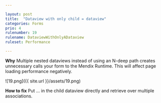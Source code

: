 ```yaml
---

layout: post
title:  "Dataview with only child = dataview"
categories: Forms
prio: 4
rulenumber: 19
rulename: DataviewWithOnlyADataview
ruleset: Performance

---
```


**Why**
Multiple nested dataviews instead of using an N-deep path creates unnecessary calls your form to the Mendix Runtime. This will affect page loading performance negatively.

![19.png]({{ site.url }}/assets/19.png)

**How to fix**
Put ... in the child dataview directly and retrieve over multiple associations.